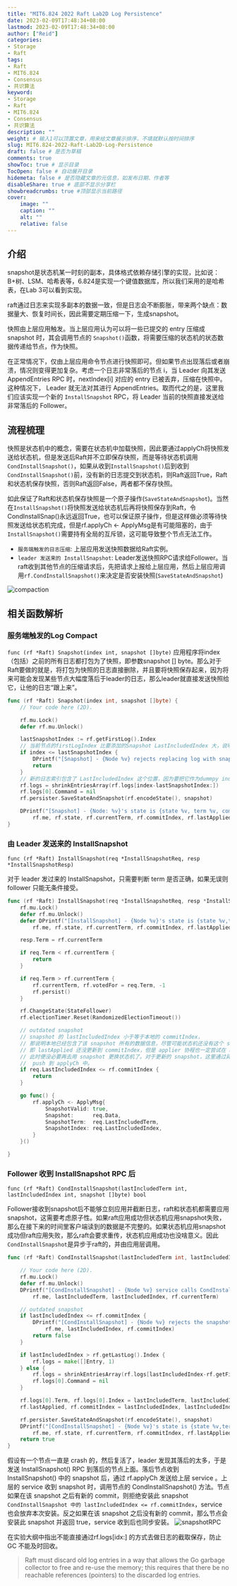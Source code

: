 ```yaml
---
title: "MIT6.824 2022 Raft Lab2D Log Persistence"
date: 2023-02-09T17:48:34+08:00
lastmod: 2023-02-09T17:48:34+08:00
author: ["Reid"]
categories: 
- Storage
- Raft
tags: 
- Raft
- MIT6.824
- Consensus
- 共识算法
keyword:
- Storage
- Raft
- MIT6.824
- Consensus
- 共识算法
description: ""
weight: # 输入1可以顶置文章，用来给文章展示排序，不填就默认按时间排序
slug: MIT6.824-2022-Raft-Lab2D-Log-Persistence
draft: false # 是否为草稿
comments: true
showToc: true # 显示目录
TocOpen: false # 自动展开目录
hidemeta: false # 是否隐藏文章的元信息，如发布日期、作者等
disableShare: true # 底部不显示分享栏
showbreadcrumbs: true #顶部显示当前路径
cover:
    image: ""
    caption: ""
    alt: ""
    relative: false
---
```


## 介绍 
snapshot是状态机某一时刻的副本，具体格式依赖存储引擎的实现，比如说：B+树、LSM、哈希表等，6.824是实现一个键值数据库，所以我们采用的是哈希表，在Lab 3可以看到实现。

raft通过日志来实现多副本的数据一致，但是日志会不断膨胀，带来两个缺点：数据量大、恢复时间长，因此需要定期压缩一下，生成snapshot。

快照由上层应用触发。当上层应用认为可以将一些已提交的 entry 压缩成 snapshot 时，其会调用节点的 `Snapshot()`函数，将需要压缩的状态机的状态数据传递给节点，作为快照。

在正常情况下，仅由上层应用命令节点进行快照即可。但如果节点出现落后或者崩溃，情况则变得更加复杂。考虑一个日志非常落后的节点 i，当 Leader 向其发送 AppendEntries RPC 时，nextIndex[i] 对应的 entry 已被丢弃，压缩在快照中。这种情况下， Leader 就无法对其进行 AppendEntries。取而代之的是，这里我们应该实现一个新的 `InstallSnapshot` RPC，将 Leader 当前的快照直接发送给非常落后的 Follower。

## 流程梳理
快照是状态机中的概念，需要在状态机中加载快照，因此要通过applyCh将快照发送给状态机，但是发送后Raft并不立即保存快照，而是等待状态机调用 `CondInstallSnapshot()`，如果从收到`InstallSnapshot()`后到收到`CondInstallSnapshot()`前，没有新的日志提交到状态机，则Raft返回True，Raft和状态机保存快照，否则Raft返回False，两者都不保存快照。

如此保证了Raft和状态机保存快照是一个原子操作(`SaveStateAndSnapshot`)。当然在`InstallSnapshot()`将快照发送给状态机后再将快照保存到Raft，令CondInstallSnap()永远返回True，也可以保证原子操作，但是这样做必须等待快照发送给状态机完成，但是rf.applyCh <- ApplyMsg是有可能阻塞的，由于`InstallSnapshot()`需要持有全局的互斥锁，这可能导致整个节点无法工作。


- `服务端触发的日志压缩`: 上层应用发送快照数据给Raft实例。
- `leader 发送来的 InstallSnapshot`: Leader发送快照RPC请求给Follower。当raft收到其他节点的压缩请求后，先把请求上报给上层应用，然后上层应用调用`rf.CondInstallSnapshot()`来决定是否安装快照(`SaveStateAndSnapshot`)

![compaction](https://cdn.staticaly.com/gh/Reid00/image-host@main/20230206/image.5gq1fub2rvc0.webp)

## 相关函数解析

### 服务端触发的Log Compact
`func (rf *Raft) Snapshot(index int, snapshot []byte)`
应用程序将index（包括）之前的所有日志都打包为了快照，即参数snapshot [] byte。那么对于Raft要做的就是，将打包为快照的日志直接删除，并且要将快照保存起来，因为将来可能会发现某些节点大幅度落后于leader的日志，那么leader就直接发送快照给它，让他的日志“跟上来”。
```go
func (rf *Raft) Snapshot(index int, snapshot []byte) {
	// Your code here (2D).

	rf.mu.Lock()
	defer rf.mu.Unlock()

	lastSnapshotIndex := rf.getFirstLog().Index
	// 当前节点的firstLogIndex 比要添加的Snapshot LastIncludedIndex 大，说明已经存在了Snapshot 包含了更多的log
	if index <= lastSnapshotIndex {
		DPrintf("[Snapshot] - {Node %v} rejects replacing log with snapshotIndex %v as current lastSnapshotIndex %v is larger in term %v", rf.me, index, lastSnapshotIndex, rf.currentTerm)
		return
	}
	// 新的日志索引包含了 LastIncludedIndex 这个位置，因为要把它作为dummpy index
	rf.logs = shrinkEntriesArray(rf.logs[index-lastSnapshotIndex:])
	rf.logs[0].Command = nil
	rf.persister.SaveStateAndSnapshot(rf.encodeState(), snapshot)

	DPrintf("[Snapshot] - {Node: %v}'s state is {state %v, term %v, commitIndex %v, lastApplied %v, firstLog %v, lastLogLog %v} after replacing log with snapshotIndex %v as lastSnapshotIndex %v is smaller",
		rf.me, rf.state, rf.currentTerm, rf.commitIndex, rf.lastApplied, rf.getFirstLog(), rf.getLastLog(), index, lastSnapshotIndex)
}
```

### 由 Leader 发送来的 InstallSnapshot
`func (rf *Raft) InstallSnapshot(req *InstallSnapshotReq, resp *InstallSnapshotResp)`

对于 leader 发过来的 InstallSnapshot，只需要判断 term 是否正确，如果无误则 follower 只能无条件接受。
```go
func (rf *Raft) InstallSnapshot(req *InstallSnapshotReq, resp *InstallSnapshotResp) {
	rf.mu.Lock()
	defer rf.mu.Unlock()
	defer DPrintf("[InstallSnapshot] - {Node %v}'s state is {state %v,term %v,commitIndex %v,lastApplied %v,firstLog %v,lastLog %v} before processing InstallSnapshotRequest %v and reply InstallSnapshotResponse %v",
		rf.me, rf.state, rf.currentTerm, rf.commitIndex, rf.lastApplied, rf.getFirstLog(), rf.getLastLog(), req, resp)

	resp.Term = rf.currentTerm

	if req.Term < rf.currentTerm {
		return
	}

	if req.Term > rf.currentTerm {
		rf.currentTerm, rf.votedFor = req.Term, -1
		rf.persist()
	}

	rf.ChangeState(StateFollower)
	rf.electionTimer.Reset(RandomizedElectionTimeout())

	// outdated snapshot
	// snapshot 的 lastIncludedIndex 小于等于本地的 commitIndex，
	// 那说明本地已经包含了该 snapshot 所有的数据信息，尽管可能状态机还没有这个 snapshot 新，
	// 即 lastApplied 还没更新到 commitIndex，但是 applier 协程也一定尝试在 apply 了，
	// 此时便没必要再去用 snapshot 更换状态机了。对于更新的 snapshot，这里通过异步的方式将其
	//  push 到 applyCh 中。
	if req.LastIncludedIndex <= rf.commitIndex {
		return
	}

	go func() {
		rf.applyCh <- ApplyMsg{
			SnapshotValid: true,
			Snapshot:      req.Data,
			SnapshotTerm:  req.LastIncludedTerm,
			SnapshotIndex: req.LastIncludedIndex,
		}
	}()

}
```

### Follower 收到 InstallSnapshot RPC 后
`func (rf *Raft) CondInstallSnapshot(lastIncludedTerm int, lastIncludedIndex int, snapshot []byte) bool`

Follower接收到snapshot后不能够立刻应用并截断日志，raft和状态机都需要应用snapshot，这需要考虑原子性。如果raft应用成功但状态机应用snapshot失败，那么在接下来的时间里客户端读到的数据是不完整的。如果状态机应用snapshot成功但raft应用失败，那么raft会要求重传，状态机应用成功也没啥意义。因此`CondInstallSnapshot`是异步于raft的，并由应用层调用。

```go
func (rf *Raft) CondInstallSnapshot(lastIncludedTerm int, lastIncludedIndex int, snapshot []byte) bool {

	// Your code here (2D).
	rf.mu.Lock()
	defer rf.mu.Unlock()
	DPrintf("[CondInstallSnapshot] - {Node %v} service calls CondInstallSnapshot with lastIncludedTerm %v and lastIncludedIndex %v to check whether snapshot is still valid in term %v",
		rf.me, lastIncludedTerm, lastIncludedIndex, rf.currentTerm)

	// outdated snapshot
	if lastIncludedIndex <= rf.commitIndex {
		DPrintf("[CondInstallSnapshot] - {Node %v} rejects the snapshot which lastIncludedIndex is %v because commitIndex %v is larger",
			rf.me, lastIncludedIndex, rf.commitIndex)
		return false
	}

	if lastIncludedIndex > rf.getLastLog().Index {
		rf.logs = make([]Entry, 1)
	} else {
		rf.logs = shrinkEntriesArray(rf.logs[lastIncludedIndex-rf.getFirstLog().Index:])
		rf.logs[0].Command = nil
	}

	rf.logs[0].Term, rf.logs[0].Index = lastIncludedTerm, lastIncludedIndex
	rf.lastApplied, rf.commitIndex = lastIncludedIndex, lastIncludedIndex

	rf.persister.SaveStateAndSnapshot(rf.encodeState(), snapshot)
	DPrintf("[CondInstallSnapshot] - {Node %v}'s state is {state %v,term %v,commitIndex %v,lastApplied %v,firstLog %v,lastLog %v} after accepting the snapshot which lastIncludedTerm is %v, lastIncludedIndex is %v",
		rf.me, rf.state, rf.currentTerm, rf.commitIndex, rf.lastApplied, rf.getFirstLog(), rf.getLastLog(), lastIncludedTerm, lastIncludedIndex)
	return true
}
```

假设有一个节点一直是 crash 的，然后复活了，leader 发现其落后的太多，于是发送 InstallSnapshot() RPC 到落后的节点上面。落后节点收到 InstallSnapshot() 中的 snapshot 后，通过 rf.applyCh 发送给上层 service 。上层的 service 收到 snapshot 时，调用节点的 CondInstallSnapshot() 方法。节点如果在该 snapshot 之后有新的 commit，则拒绝安装此 snapshot `CondInstallSnapshot 中的 lastIncludedIndex <= rf.commitIndex`，service 也会放弃本次安装。反之如果在该 snapshot 之后没有新的 commit，那么节点会安装此 snapshot 并返回 true，service 收到后也同步安装。
![snapshotRPC](https://cdn.staticaly.com/gh/Reid00/image-host@main/20230206/image.5xbtc7a97o40.webp)

在实验大纲中指出不能直接通过rf.logs[idx:] 的方式去做日志的截取保存，防止GC 不能及时回收。
>Raft must discard old log entries in a way that allows the Go garbage collector to free and re-use the memory; this requires that there be no reachable references (pointers) to the discarded log entries.